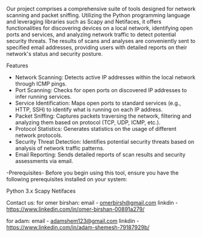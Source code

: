 Our project comprises a comprehensive suite of tools designed for network scanning and packet sniffing. Utilizing the Python programming language and leveraging libraries such as Scapy and Netifaces, it offers functionalities for discovering devices on a local network, identifying open ports and services, and analyzing network traffic to detect potential security threats. The results of scans and analyses are conveniently sent to specified email addresses, providing users with detailed reports on their network's status and security posture.

Features
- Network Scanning: Detects active IP addresses within the local network through ICMP pings.
- Port Scanning: Checks for open ports on discovered IP addresses to infer running services.
- Service Identification: Maps open ports to standard services (e.g., HTTP, SSH) to identify what is running on each IP address.
- Packet Sniffing: Captures packets traversing the network, filtering and analyzing them based on protocol (TCP, UDP, ICMP, etc.).
- Protocol Statistics: Generates statistics on the usage of different network protocols.
- Security Threat Detection: Identifies potential security threats based on analysis of network traffic patterns.
- Email Reporting: Sends detailed reports of scan results and security assessments via email.


-Prerequisites-
Before you begin using this tool, ensure you have the following prerequisites installed on your system:

Python 3.x
Scapy
Netifaces


Contact us: 
for omer birshan:
email - omerbirsh@gmail.com
linkdin - https://www.linkedin.com/in/omer-birshan-00891a279/

for adam:
email - adamshem123@gmail.com
linkdin - https://www.linkedin.com/in/adam-shemesh-79187929b/
